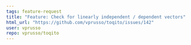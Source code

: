 ```yaml
---
tags: feature-request
title: "Feature: Check for linearly independent / dependent vectors"
html_url: "https://github.com/vprusso/toqito/issues/142"
user: vprusso
repo: vprusso/toqito
---
```


